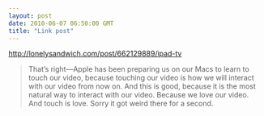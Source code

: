 ```yaml
---
layout: post
date: 2010-06-07 06:50:00 GMT
title: "Link post"
---
```

<http://lonelysandwich.com/post/662129889/ipad-tv>

> That’s right—Apple has been preparing us on our Macs to learn to touch our video, because touching our video is how we will interact with our video from now on. And this is good, because it is the most natural way to interact with our video. Because we love our video. And touch is love. Sorry it got weird there for a second.